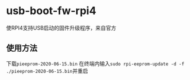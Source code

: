# usb-boot-fw-rpi4
使RPI4支持USB启动的固件升级程序，来自官方
## 使用方法
下载`pieeprom-2020-06-15.bin`
在终端内输入`sudo rpi-eeprom-update -d -f ./pieeprom-2020-06-15.bin`并重启
